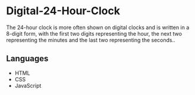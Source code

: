 # Digital-24-Hour-Clock
The 24-hour clock is more often shown on digital clocks and is written in a 8-digit form, with the first two digits representing the hour, the next two representing the minutes and the last two representing the seconds.. 

## Languages 
- HTML
- CSS
- JavaScript <script>

# Picture

<img width="923" alt="Screenshot 2024-02-16 143547" src="https://github.com/Salarkhan-9/Digital-24-Hour-Clock/assets/98265148/a60585c1-9f0f-4968-9771-dc2fe5e7696b">

